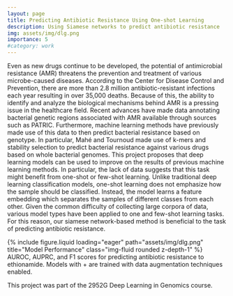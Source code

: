 ```yaml
---
layout: page
title: Predicting Antibiotic Resistance Using One-shot Learning
description: Using Siamese networks to predict antibiotic resistance
img: assets/img/dlg.png
importance: 5
#category: work
---
```

Even as new drugs continue to be developed, the potential of antimicrobial
resistance (AMR) threatens the prevention and treatment of various
microbe-caused diseases. According to the Center for Disease Control
and Prevention, there are more than 2.8 million antibiotic-resistant
infections each year resulting in over 35,000 deaths. Because of this, the
ability to identify and analyze the biological mechanisms behind AMR is
a pressing issue in the healthcare field.
Recent advances have made data annotating bacterial genetic regions
associated with AMR available through sources such as PATRIC.
Furthermore, machine learning methods have previously made use of this
data to then predict bacterial resistance based on genotype. In particular,
Mahé and Tournoud made use of k-mers and stability selection to
predict bacterial resistance against various drugs based on whole bacterial
genomes.
This project proposes that deep learning models can be used to improve
on the results of previous machine learning methods. In particular, the
lack of data suggests that this task might benefit from one-shot or few-shot
learning. Unlike traditional deep learning classification models, one-shot
learning does not emphasize how the sample should be classified. Instead,
the model learns a feature embedding which separates the samples of
different classes from each other. Given the common difficulty of collecting
large corpora of data, various model types have been applied to one and
few-shot learning tasks. For this reason, our siamese network-based method is beneficial to
the task of predicting antibiotic resistance.


<div class="row">
    <div class="col-sm mt-3 mt-md-0">
        {% include figure.liquid loading="eager" path="assets/img/dlg.png" title="Model Performance" class="img-fluid rounded z-depth-1" %}
    </div>
</div>
<div class="caption">
    AUROC, AUPRC, and F1 scores for predicting antibiotic resistance to ethionamide. Models with + are trained with data augmentation techniques enabled.
</div>

This project was part of the 2952G Deep Learning in Genomics course.